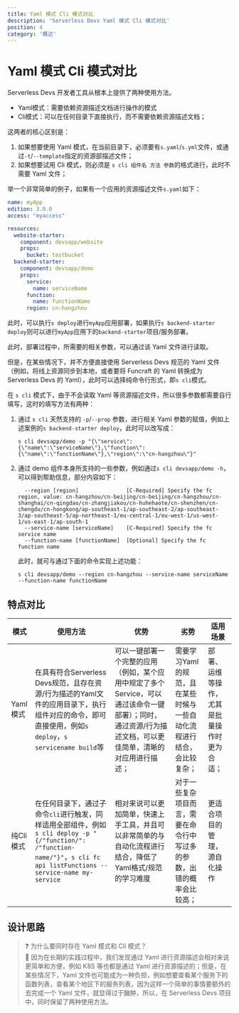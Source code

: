 ```yaml
---
title: Yaml 模式 Cli 模式对比
description: 'Serverless Devs Yaml 模式 Cli 模式对比'
position: 4
category: '概述'
---
```


# Yaml 模式 Cli 模式对比

Serverless Devs 开发者工具从根本上提供了两种使用方法。
- Yaml模式：需要依赖资源描述文档进行操作的模式
- Cli模式：可以在任何目录下直接执行，而不需要依赖资源描述文档；

这两者的核心区别是：

1. 如果想要使用 Yaml 模式，在当前目录下，必须要有`s.yaml`/`s.yml`文件，或通过`-t`/`--template`指定的资源部描述文件；
2. 如果想要试用 Cli 模式，则必须是 `s cli 组件名 方法 参数`的格式进行，此时不需要 Yaml 文件；

举一个非常简单的例子，如果有一个应用的资源描述文件`s.yaml`如下：

```yaml
name: myApp
edition: 3.0.0
access: "myaccess"

resources:
  website-starter:
    component: devsapp/website
    props:
      bucket: testbucket
  backend-starter:
    component: devsapp/demo
    props:
      service:
        name: serviceName
      function:
        name: functionName
      region: cn-hangzhou
```

此时，可以执行`s deploy`进行`myApp`应用部署，如果执行`s backend-starter deploy`则可以进行`myApp`应用下的`backend-starter`项目/服务部署。

此时，部署过程中，所需要的相关参数，可以通过该 Yaml 文件进行读取。

但是，在某些情况下，并不方便直接使用 Serverless Devs 规范的 Yaml 文件（例如，将线上资源同步到本地，或者要将 Funcraft 的 Yaml 转换成为 Serverless Devs 的 Yaml），此时可以选择纯命令行形式，即`s cli`模式。

在 `s cli` 模式下，由于不会读取 Yaml 等资源描述文件，所以很多参数都需要自行填写，这时的填写方法有两种：

1. 通过 `s cli` 天然支持的 `-p`/`--prop` 参数，进行相关 Yaml 参数的赋值，例如上述案例的`s backend-starter deploy`，此时可以改写成：
    ```shell script
    s cli devsapp/demo -p "{\"service\":{\"name\":\"serviceName\"},\"function\":{\"name\":\"functionName\"},\"region\":\"cn-hangzhou\"}"
    ```
2. 通过 demo 组件本身所支持的一些参数，例如通过`s cli devsapp/demo -h`，可以得到帮助信息，部分内容如下：
    ```shell script
      --region [region]               [C-Required] Specify the fc region, value: cn-hangzhou/cn-beijing/cn-beijing/cn-hangzhou/cn-shanghai/cn-qingdao/cn-zhangjiakou/cn-huhehaote/cn-shenzhen/cn-chengdu/cn-hongkong/ap-southeast-1/ap-southeast-2/ap-southeast-3/ap-southeast-5/ap-northeast-1/eu-central-1/eu-west-1/us-west-1/us-east-1/ap-south-1  
      --service-name [serviceName]    [C-Required] Specify the fc service name  
      --function-name [functionName]  [Optional] Specify the fc function name   
    ```
    此时，就可与通过下面的命令实现上述功能：
    ```shell script
    s cli devsapp/demo --region cn-hangzhou --service-name serviceName --function-name functionName
    ```

## 特点对比

| 模式 | 使用方法 | 优势 |  劣势 |  适用场景  |
| --- | --- | --- | --- | --- |
| Yaml模式 | 在具有符合Serverless Devs规范，且存在资源/行为描述的Yaml文件的应用目录下，执行组件对应的命令，即可直接使用，例如`s deploy`，`s servicename build`等 | 可以一键部署一个完整的应用（例如，某个应用中规定了多个Service，可以通过该命令一键部署）；同时，通过资源/行为描述文档，可以更佳简单，清晰的对应用进行描述； | 需要学习Yaml的规范，且在某些时候与一些自动化流程进行结合，会比较复杂； | 部署、运维等操作，尤其是批量操作时更为合适； |
| 纯Cli模式 | 在任何目录下，通过子命令`cli`进行触发，同样适用全部组件，例如`s cli deploy -p "{/"function/": /"function-name/"}"`，`s cli fc api listFunctions --service-name my-service` | 相对来说可以更加简单，快速上手工具，并且可以非常简单的与自动化流程进行结合，降低了Yaml格式/规范的学习难度 | 对于一些复杂项目而言，需要在命令行中写过多的参数，出错的概率会比较高； | 更适合项目的管理，源自化操作 |

## 设计思路

> ❓ 为什么要同时存在 Yaml 模式和 Cli 模式？   
> 💬 因为在长期的实践过程中，我们发现通过 Yaml 进行资源描述会相对来说更简单和方便，例如 K8S 等也都是通过 Yaml 进行资源描述的；但是，在某些情况下，Yaml 文件也可能成为一种负担，例如想要查看某个服务下的函数列表，查看某个地区下的服务列表，因为这样一个简单的事情要额外的去完成一个 Yaml 文件，就显得过于臃肿，所以，在 Serverless Devs 项目中，同时保留了两种使用方法。
